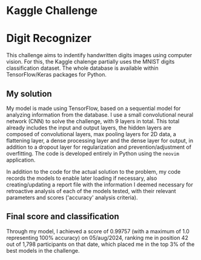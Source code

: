 # Kaggle Challenge
# Digit Recognizer

This challenge aims to indentify handwritten digits images using computer vision. For this, the Kaggle chalenge partially uses the MNIST digits classification dataset. The whole database is available within TensorFlow/Keras packages for Python.

## My solution
My model is made using TensorFlow, based on a sequential model for analyzing information from the database. I use a small convolutional neural network (CNN) to solve the challenge, with 9 layers in total. This total already includes the input and output layers, the hidden layers are composed of convolutional layers, max pooling layers for 2D data, a flattening layer, a dense processing layer and the dense layer for output, in addition to a dropout layer for regularization and prevention/adjustment of overfitting. The code is developed entirely in Python using the `neovim` application.

In addition to the code for the actual solution to the problem, my code records the models to enable later loading if necessary, also creating/updating a report file with the information I deemed necessary for retroactive analysis of each of the models tested, with their relevant parameters and scores ('accuracy' analysis criteria).

## Final score and classification
Through my model, I achieved a score of 0.99757 (with a maximum of 1.0 representing 100% accuracy) on 05/aug/2024, ranking me in position 42 out of 1,798 participants on that date, which placed me in the top 3% of the best models in the challenge.
